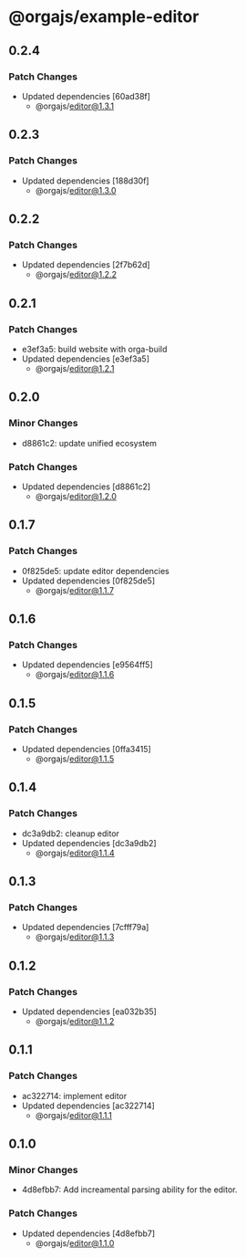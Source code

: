 # @orgajs/example-editor

## 0.2.4

### Patch Changes

- Updated dependencies [60ad38f]
  - @orgajs/editor@1.3.1

## 0.2.3

### Patch Changes

- Updated dependencies [188d30f]
  - @orgajs/editor@1.3.0

## 0.2.2

### Patch Changes

- Updated dependencies [2f7b62d]
  - @orgajs/editor@1.2.2

## 0.2.1

### Patch Changes

- e3ef3a5: build website with orga-build
- Updated dependencies [e3ef3a5]
  - @orgajs/editor@1.2.1

## 0.2.0

### Minor Changes

- d8861c2: update unified ecosystem

### Patch Changes

- Updated dependencies [d8861c2]
  - @orgajs/editor@1.2.0

## 0.1.7

### Patch Changes

- 0f825de5: update editor dependencies
- Updated dependencies [0f825de5]
  - @orgajs/editor@1.1.7

## 0.1.6

### Patch Changes

- Updated dependencies [e9564ff5]
  - @orgajs/editor@1.1.6

## 0.1.5

### Patch Changes

- Updated dependencies [0ffa3415]
  - @orgajs/editor@1.1.5

## 0.1.4

### Patch Changes

- dc3a9db2: cleanup editor
- Updated dependencies [dc3a9db2]
  - @orgajs/editor@1.1.4

## 0.1.3

### Patch Changes

- Updated dependencies [7cfff79a]
  - @orgajs/editor@1.1.3

## 0.1.2

### Patch Changes

- Updated dependencies [ea032b35]
  - @orgajs/editor@1.1.2

## 0.1.1

### Patch Changes

- ac322714: implement editor
- Updated dependencies [ac322714]
  - @orgajs/editor@1.1.1

## 0.1.0

### Minor Changes

- 4d8efbb7: Add increamental parsing ability for the editor.

### Patch Changes

- Updated dependencies [4d8efbb7]
  - @orgajs/editor@1.1.0
